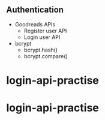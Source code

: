 ## Authentication
- Goodreads APIs
   - Register user API
   - Login user API
- bcrypt
  - bcrypt.hash()
  - bcrypt.compare()
# login-api-practise
# login-api-practise
